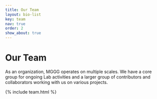 ```yaml
---
title: Our Team
layout: bio-list
key: team
nav: true
order: 2
show_about: true
---
```


# Our Team

As an organization, MGGG operates on multiple scales. We have a core group for ongoing Lab activities and a larger group of contributors and collaborators working with us on various projects.

<!-- As an organization, MGGG operates on multiple scales. We have a core group in the Boston area, a larger group of active contributors working with us on various projects, and several hundred people who attended our cycle of training sessions around the country in 2017-18, including dozens who are preparing to serve as expert witnesses and consultants.

At the largest level of zoom, 1,932 people from a range of specialized backgrounds had filled out our [Skills and Interests Inventory](https://goo.gl/forms/kHmDliQ9o7BMxx6W2) as of Oct 1, 2018 to be part of our global network of collaborators on call. This represents a very wide range of talent, from statistics to critical race theory to mobile app development. If your organization needs technical expertise in the voting rights sphere, please reach out to us for contacts and support at [gerrymandr@gmail](mailto:gerrymandr@gmail.com). -->

{% include team.html %}
